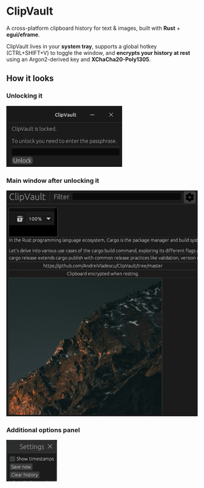 # ClipVault

A cross-platform clipboard history for text & images, built with **Rust** + **egui/eframe**.  

ClipVault lives in your **system tray**, supports a global hotkey (CTRL+SHIFT+V) to toggle the window, and **encrypts your history at rest** using an Argon2-derived key and **XChaCha20-Poly1305**.


## How it looks

### Unlocking it
![alt text](https://raw.githubusercontent.com/AndreiVladescu/ClipVault/refs/heads/master/img/unlock_clipvault.png)

### Main window after unlocking it
![alt text](https://raw.githubusercontent.com/AndreiVladescu/ClipVault/refs/heads/master/img/main_clipvault.png)

### Additional options panel
![alt text](https://raw.githubusercontent.com/AndreiVladescu/ClipVault/refs/heads/master/img/additional_options.png)

